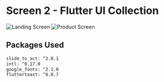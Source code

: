 # Screen 2 - Flutter UI Collection

![Landing Screen](https://github.com/retroportalstudio/rps_ui_collection/blob/main/rps_ui_e2/capture_1.png)
![Product Screen](https://github.com/retroportalstudio/rps_ui_collection/blob/main/rps_ui_e2/capture_2.png)

## Packages Used

```sh
slide_to_act: ^2.0.1
intl: ^0.17.0
google_fonts: ^2.1.0
fluttertoast: ^8.0.7
```
